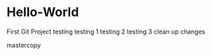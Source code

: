# Hello-World
First Git Project
testing 
testing 1
testing 2
testing 3 
clean up changes 

mastercopy